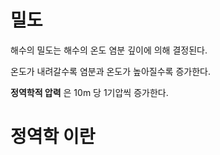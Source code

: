 # 밀도

해수의 밀도는 해수의 온도 염분 깊이에 의해 결정된다.

온도가 내려갈수록 염분과 온도가 높아질수록 증가한다.

__정역학적 압력__ 은 10m 당 1기압씩 증가한다.

# 정역학 이란

